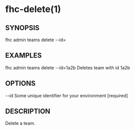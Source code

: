fhc-delete(1)
=============
## SYNOPSIS

 fhc admin teams delete --id=<id>

## EXAMPLES

  fhc admin teams delete --id=1a2b    Deletes team with id 1a2b


## OPTIONS

  --id  Some unique identifier for your environment  [required]

## DESCRIPTION

Delete a team.

